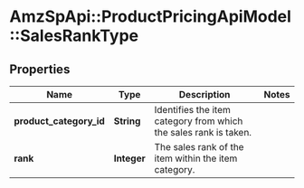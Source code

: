 # AmzSpApi::ProductPricingApiModel::SalesRankType

## Properties
Name | Type | Description | Notes
------------ | ------------- | ------------- | -------------
**product_category_id** | **String** |  Identifies the item category from which the sales rank is taken. | 
**rank** | **Integer** | The sales rank of the item within the item category. | 


